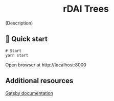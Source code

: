 <h1 align="center">
  rDAI Trees
</h1>

(Description)

## 🚀 Quick start

```shell
# Start
yarn start
```

Open browser at http://localhost:8000

## Additional resources

[Gatsby documentation](https://www.gatsbyjs.org/docs/)
